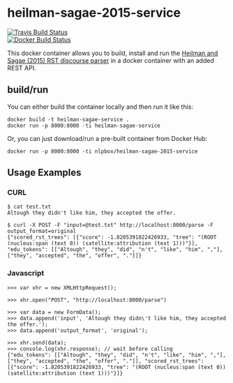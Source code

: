 # heilman-sagae-2015-service

[![Travis Build Status](https://travis-ci.org/NLPbox/heilman-sagae-2015-service.svg?branch=master)](https://travis-ci.org/NLPbox/heilman-sagae-2015-service)  
[![Docker Build Status](https://img.shields.io/docker/build/nlpbox/heilman-sagae-2015-service.svg)](https://hub.docker.com/r/nlpbox/heilman-sagae-2015-service/)  

This docker container allows you to build, install and run the
[ Heilman and Sagae (2015) RST discourse parser](https://github.com/EducationalTestingService/discourse-parsing)
in a docker container with an added REST API.

## build/run

You can either build the container locally and then run it like this:

```
docker build -t heilman-sagae-service .
docker run -p 8000:8000 -ti heilman-sagae-service
```

Or, you can just download/run a pre-built container from Docker Hub:

```
docker run -p 8000:8000 -ti nlpbox/heilman-sagae-2015-service
```


## Usage Examples

### CURL

```
$ cat test.txt 
Altough they didn't like him, they accepted the offer.

$ curl -X POST -F "input=@test.txt" http://localhost:8000/parse -F output_format=original
{"scored_rst_trees": [{"score": -1.8205391822426933, "tree": "(ROOT (nucleus:span (text 0)) (satellite:attribution (text 1)))"}], "edu_tokens": [["Altough", "they", "did", "n't", "like", "him", ","], ["they", "accepted", "the", "offer", "."]]}
```

### Javascript

```
>>> var xhr = new XMLHttpRequest();

>>> xhr.open("POST", "http://localhost:8000/parse")

>>> var data = new FormData();
>>> data.append('input', 'Altough they didn\'t like him, they accepted the offer.');
>>> data.append('output_format', 'original');

>>> xhr.send(data);
>>> console.log(xhr.response); // wait before calling
{"edu_tokens": [["Altough", "they", "did", "n't", "like", "him", ","], ["they", "accepted", "the", "offer", "."]], "scored_rst_trees": [{"score": -1.8205391822426933, "tree": "(ROOT (nucleus:span (text 0)) (satellite:attribution (text 1)))"}]}
```
